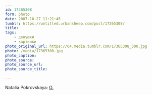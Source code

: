 ```yaml
---
id: 17365308
form: photo
date: 2007-10-27 11:21:45
tumblr: https://untitled.urbansheep.com/post/17365308/
title:
tags:
    - девушки
    - картинки
photo_original_url: https://64.media.tumblr.com/17365308_500.jpg
photo: /media/17365308.jpg
photo_caption: 
photo_source:
photo_source_url:
photo_source_title:

---
```


<p>Natalia Pokrovskaya: <a href="http://www.flickr.com/photos/shane_tracey/1677093708/in/pool-ru/">O.</a></p>
